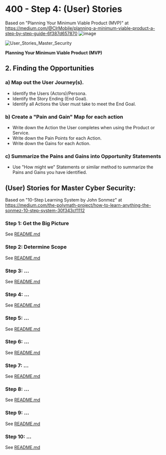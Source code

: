 # 400 - Step 4: (User) Stories

Based on "Planning Your Minimum Viable Product (MVP)" at https://medium.com/@ClrMobile/planning-a-minimum-viable-product-a-step-by-step-guide-6f387d657870
![image](https://user-images.githubusercontent.com/1499433/213723568-9dcf35eb-1ef2-46f3-b13a-fba12bfee483.png)

![User_Stories_Master_Security](https://user-images.githubusercontent.com/1499433/213723870-f2691b0a-e7c2-4317-9cbe-f701e25e7ad4.jpg)

**Planning Your Minimum Viable Product (MVP)**

## 2. Finding the Opportunities

### a) Map out the User Journey(s).

- Identify the Users (Actors)/Persona.
- Identify the Story Ending (End Goal).
- Identify all Actions the User must take to meet the End Goal.

### b) Create a "Pain and Gain" Map for each action

- Write down the Action the User completes when using the Product or Service.
- Write down the Pain Points for each Action.
- Write down the Gains for each Action.

### c) Summarize the Pains and Gains into Opportunity Statements

- Use "How might we" Statements or similar method to summarize the Pains and Gains you have identified.

## (User) Stories for **Master Cyber Security**:

Based on "10-Step Learning System by John Sonmez" at https://medium.com/the-polymath-project/how-to-learn-anything-the-sonmez-10-step-system-30f343cf1112

### Step 1: Get the Big Picture

See [README.md](./100/README.md)

### Step 2: Determine Scope

See [README.md](./200/README.md)

### Step 3: ...

See [README.md](./300/README.md)

### Step 4: ...

See [README.md](./400/README.md)

### Step 5: ...

See [README.md](./500/README.md)

### Step 6: ...

See [README.md](./600/README.md)

### Step 7: ...

See [README.md](./700/README.md)

### Step 8: ...

See [README.md](./800/README.md)

### Step 9: ...

See [README.md](./900/README.md)

### Step 10: ...

See [README.md](./1000/README.md)
